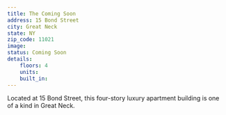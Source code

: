 ```yaml
---
title: The Coming Soon
address: 15 Bond Street
city: Great Neck
state: NY
zip_code: 11021
image: 
status: Coming Soon
details:
    floors: 4
    units: 
    built_in: 
---
```

Located at 15 Bond Street, this four-story luxury apartment building is one of a kind in Great Neck.
